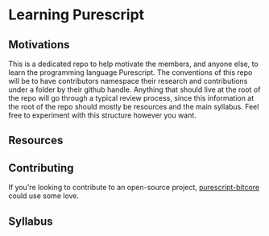 Learning Purescript
================

## Motivations

This is a dedicated repo to help motivate the members, and anyone else, to learn the programming language Purescript.
The conventions of this repo will be to have contributors namespace their research and contributions under a folder by their
github handle. Anything that should live at the root of the repo will go through a typical review process, since this information
at the root of the repo should mostly be resources and the main syllabus. Feel free to experiment with this structure however you want.

## Resources

## Contributing

If you're looking to contribute to an open-source project, [purescript-bitcore](https://github.com/cxfreeio/purescript-bitcore) could use some love.

## Syllabus
